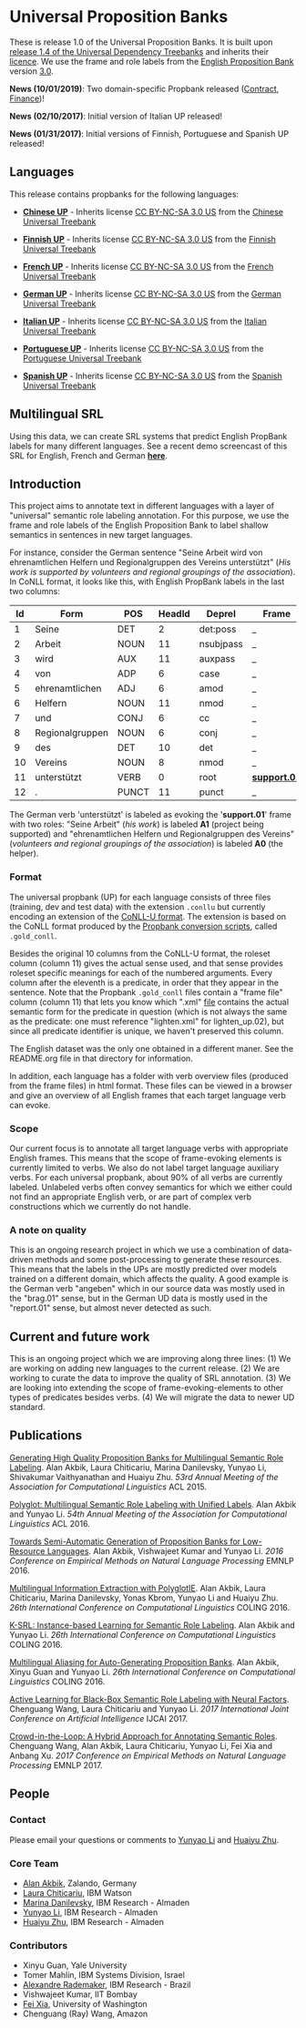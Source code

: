 # Universal Proposition Banks

These is release 1.0 of the Universal Proposition Banks. It is built upon [release 1.4 of the Universal Dependency Treebanks](https://lindat.mff.cuni.cz/repository/xmlui/handle/11234/1-1827) and inherits their [licence](https://lindat.mff.cuni.cz/repository/xmlui/page/licence-UD-1.4). We use the frame and role labels from the [English Proposition Bank](http://propbank.github.io/) version [3.0](https://github.com/propbank/propbank-documentation/blob/master/other-documentation/Description-of-PB3-changes.md).

**News (10/01/2019)**: Two domain-specific Propbank released ([Contract](https://developer.ibm.com/exchanges/data/all/contracts-proposition-bank/), [Finance](https://developer.ibm.com/exchanges/data/all/finance-proposition-bank/))! 

**News (02/10/2017)**: Initial version of Italian UP released!

**News (01/31/2017)**: Initial versions of Finnish, Portuguese and Spanish UP released!

## Languages

This release contains propbanks for the following languages: 

- [**Chinese UP**](https://github.com/System-T/UniversalPropositions/tree/master/UP_Chinese) - Inherits license [CC BY-NC-SA 3.0 US](http://creativecommons.org/licenses/by-nc-sa/3.0/us/) from the [Chinese Universal Treebank](https://github.com/UniversalDependencies/UD_Chinese) 

- [**Finnish UP**](https://github.com/System-T/UniversalPropositions/tree/master/Finnish) - Inherits license [CC BY-NC-SA 3.0 US](http://creativecommons.org/licenses/by-nc-sa/3.0/us/) from the [Finnish Universal Treebank](https://github.com/UniversalDependencies/UD_Finnish) 

- [**French UP**](https://github.com/System-T/UniversalPropositions/tree/master/UP_French) - Inherits license [CC BY-NC-SA 3.0 US](http://creativecommons.org/licenses/by-nc-sa/3.0/us/) from the [French Universal Treebank](https://github.com/UniversalDependencies/UD_French) 

- [**German UP**](https://github.com/System-T/UniversalPropositions/tree/master/UP_German) - Inherits license [CC BY-NC-SA 3.0 US](http://creativecommons.org/licenses/by-nc-sa/3.0/us/) from the [German Universal Treebank](https://github.com/UniversalDependencies/UD_German) 

- [**Italian UP**](https://github.com/System-T/UniversalPropositions/tree/master/UP_Italian) - Inherits license [CC BY-NC-SA 3.0 US](http://creativecommons.org/licenses/by-nc-sa/3.0/us/) from the [Italian Universal Treebank](https://github.com/UniversalDependencies/UD_Italian) 

- [**Portuguese UP**](https://github.com/System-T/UniversalPropositions/tree/master/UP_Portuguese-Bosque) - Inherits license [CC BY-NC-SA 3.0 US](http://creativecommons.org/licenses/by-nc-sa/3.0/us/) from the [Portuguese Universal Treebank](https://github.com/UniversalDependencies/UD_Portuguese-Bosque) 

- [**Spanish UP**](https://github.com/System-T/UniversalPropositions/tree/master/UP_Spanish) - Inherits license [CC BY-NC-SA 3.0 US](http://creativecommons.org/licenses/by-nc-sa/3.0/us/) from the [Spanish Universal Treebank](https://github.com/UniversalDependencies/UD_Spanish) 

## Multilingual SRL 

Using this data, we can create SRL systems that predict English PropBank labels for many different languages. See a recent demo screencast of this SRL for English, French and German [**here**](https://vimeo.com/161718580). 


## Introduction

This project aims to annotate text in different languages with a layer of "universal" semantic role labeling annotation. For this purpose, we use the frame and role labels of the English Proposition Bank to label shallow semantics in sentences in new target languages. 

For instance, consider the German sentence "Seine Arbeit wird von ehrenamtlichen Helfern und Regionalgruppen des Vereins unterstützt" (_His work is supported by volunteers and regional groupings of the association_). In CoNLL format, it looks like this, with English PropBank labels in the last two columns:

| Id | Form | POS | HeadId | Deprel | Frame | Role |
| --- | --- | --- | --- | --- | --- | --- |
| 1 | Seine | DET | 2 | det:poss | _ | _ |
| 2 | Arbeit | NOUN | 11 | nsubjpass | _ | **A1** |
| 3 | wird | AUX | 11 | auxpass | _ | _ |
| 4 | von | ADP | 6 | case | _ | _ |
| 5 | ehrenamtlichen | ADJ | 6 | amod | _ | _ |
| 6 | Helfern | NOUN | 11 | nmod | _ | **A0** |
| 7 | und | CONJ | 6 | cc | _ | _ |
| 8 | Regionalgruppen | NOUN | 6 | conj | _ | _ |
| 9 | des | DET | 10 | det | _ | _ |
| 10 | Vereins | NOUN | 8 | nmod | _ | _ |
| 11 | unterstützt | VERB | 0 | root | **[support.01](http://verbs.colorado.edu/propbank/framesets-english/support-v.html)** | _ |
| 12 | . | PUNCT | 11 | punct | _ | _ |

The German verb 'unterstützt' is labeled as evoking the '**support.01**' frame with two roles: "Seine Arbeit" (_his work_) is labeled **A1** (project being supported) and "ehrenamtlichen Helfern und Regionalgruppen des Vereins" (_volunteers and regional groupings of the association_) is labeled **A0** (the helper). 


### Format 

The universal propbank (UP) for each language consists of three files (training, dev and test data) with the extension `.conllu` but currently encoding an extension of the [CoNLL-U format](http://universaldependencies.org/format.html). The extension is based on the CoNLL format produced by the [Propbank conversion scripts](https://github.com/propbank/propbank-release/blob/master/docs/conll-conversion-notes.md), called `.gold_conll`. 

Besides the original 10 columns from the CoNLL-U format, the roleset column (column 11) gives the actual sense used, and that sense provides roleset specific meanings for each of the numbered arguments. Every column after the eleventh is a predicate, in order that they appear in the sentence. Note that the Propbank `.gold_conll` files contain a "frame file" column (column 11) that lets you know which ".xml" [file](https://github.com/propbank/propbank-frames/) contains the actual semantic form for the predicate in question (which is not always the same as the predicate: one must reference "lighten.xml" for lighten_up.02), but since all predicate identifier is unique, we haven't preserved this column.

The English dataset was the only one obtained in a different maner. See the README.org file in that directory for information.

In addition, each language has a folder with verb overview files (produced from the frame files) in html format. These files can be viewed in a browser and give an overview of all English frames that each target language verb can evoke.

### Scope

Our current focus is to annotate all target language verbs with appropriate English frames. This means that the scope of frame-evoking elements is currently limited to verbs. We also do not label target language auxiliary verbs. For each universal propbank, about 90% of all verbs are currently labeled. Unlabeled verbs often convey semantics for which we either could not find an appropriate English verb, or are part of complex verb constructions which we currently do not handle. 

### A note on quality 

This is an ongoing research project in which we use a combination of data-driven methods and some post-processing to generate these resources. This means that the labels in the UPs are mostly predicted over models trained on a different domain, which affects the quality. A good example is the German verb "angeben" which in our source data was mostly used in the "brag.01" sense, but in the German UD data is mostly used in the "report.01" sense, but almost never detected as such.

## Current and future work

This is an ongoing project which we are improving along three lines: (1) We are working on adding new languages to the current release. (2) We are working to curate the data to improve the quality of SRL annotation. (3) We are looking into extending the scope of frame-evoking-elements to other types of predicates besides verbs. (4) We will migrate the data to newer UD standard. 


## Publications

[Generating High Quality Proposition Banks for Multilingual Semantic Role Labeling](http://alanakbik.github.io/papers/acl2015.pdf). Alan Akbik, Laura Chiticariu, Marina Danilevsky, Yunyao Li, Shivakumar Vaithyanathan and Huaiyu Zhu. *53rd Annual Meeting of the Association for Computational Linguistics* ACL 2015.

[Polyglot: Multilingual Semantic Role Labeling with Unified Labels](http://alanakbik.github.io/papers/acl2016-demo.pdf). Alan Akbik and Yunyao Li. *54th Annual Meeting of the Association for Computational Linguistics* ACL 2016.

[Towards Semi-Automatic Generation of Proposition Banks for Low-Resource Languages](http://alanakbik.github.io/papers/EMNLP-final.pdf). Alan Akbik, Vishwajeet Kumar and Yunyao Li. *2016 Conference on Empirical Methods on Natural Language Processing* EMNLP 2016.

[Multilingual Information Extraction with PolyglotIE](http://alanakbik.github.io/papers/coling2016-demo.pdf). Alan Akbik, Laura Chiticariu, Marina Danilevsky, Yonas Kbrom, Yunyao Li and Huaiyu Zhu. *26th International Conference on Computational Linguistics* COLING 2016.

[K-SRL: Instance-based Learning for Semantic Role Labeling](http://alanakbik.github.io/papers/K_SRL.pdf). Alan Akbik and Yunyao Li. *26th International Conference on Computational Linguistics* COLING 2016.

[Multilingual Aliasing for Auto-Generating Proposition Banks](http://alanakbik.github.io/papers/COLING_2016_aliasing.pdf). Alan Akbik, Xinyu Guan and Yunyao Li. *26th International Conference on Computational Linguistics* COLING 2016.

[Active Learning for Black-Box Semantic Role Labeling with Neural Factors](http://static.ijcai.org/proceedings-2017/0405.pdf). Chenguang Wang, Laura Chiticariu and Yunyao Li. *2017 International Joint Conference on Artificial Intelligence* IJCAI 2017.

[Crowd-in-the-Loop: A Hybrid Approach for Annotating Semantic Roles](https://www.aclweb.org/anthology/D17-1205). Chenguang Wang, Alan Akbik, Laura Chiticariu, Yunyao Li, Fei Xia and Anbang Xu. *2017 Conference on Empirical Methods on Natural Language Processing* EMNLP 2017.


## People

### Contact

Please email your questions or comments to [Yunyao Li](http://researcher.watson.ibm.com/researcher/view.php?person=us-yunyaoli) and [Huaiyu Zhu](http://researcher.watson.ibm.com/researcher/view.php?person=us-huaiyu).

### Core Team

* [Alan Akbik](http://alanakbik.github.io/), Zalando, Germany
* [Laura Chiticariu](http://researcher.watson.ibm.com/researcher/view.php?person=us-chiti), IBM Watson
* [Marina Danilevsky](http://researcher.watson.ibm.com/researcher/view.php?person=us-mdanile), IBM Research - Almaden
* [Yunyao Li](http://researcher.watson.ibm.com/researcher/view.php?person=us-yunyaoli), IBM Research - Almaden
* [Huaiyu Zhu](http://researcher.watson.ibm.com/researcher/view.php?person=us-huaiyu), IBM Research - Almaden

### Contributors

* Xinyu Guan, Yale University
* Tomer Mahlin, IBM Systems Division, Israel
* [Alexandre Rademaker](http://researcher.ibm.com/researcher/view.php?person=br-alexrad), IBM Research - Brazil
* Vishwajeet Kumar, IIT Bombay
* [Fei Xia](http://faculty.washington.edu/fxia), University of Washington
* Chenguang (Ray) Wang, Amazon

